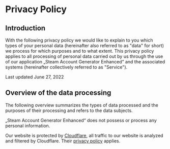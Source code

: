 # Privacy Policy

## Introduction

With the following privacy policy we would like to explain to you which types of your personal data (hereinafter also referred to as "data" for short) we process for which purposes and to what extent. This privacy policy applies to all processing of personal data carried out by us through the use of our application „Steam Account Generator Enhanced“ and the associated systems (hereinafter collectively referred to as "Service").

Last updated June 27, 2022

## Overview of the data processing

The following overview summarizes the types of data processed and the purposes of their processing and refers to the data subjects.

„Steam Account Generator Enhanced“ does not possess or process any personal information.

Our website is protected by [Cloudflare](https://cloudflare.com), all traffic to our website is analyzed and filtered by Cloudflare. Their [privacy policy](https://cloudflare.com/privacypolicy/) applies.


